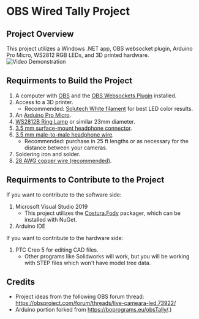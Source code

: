 OBS Wired Tally Project
==================================================

Project Overview
----------------------------
This project utilizes a Windows .NET app, OBS websocket plugin, Arduino Pro Micro, WS2812 RGB LEDs, and 3D printed hardware.
![Video Demonstration](https://photos.app.goo.gl/BGXYbXnqVwfapmd9A)

Requirments to Build the Project
----------------------------
1. A computer with [OBS](https://obsproject.com/download) and the [OBS Websockets Plugin](https://obsproject.com/forum/resources/obs-websocket-remote-control-obs-studio-from-websockets.466/) installed.
2. Access to a 3D printer.
	- Recommended: [Solutech White filament](https://www.amazon.com/gp/product/B01B5KFRHO/ref=ppx_yo_dt_b_search_asin_title?ie=UTF8&psc=1) for best LED color results.
3. An [Arduino Pro Micro](https://www.amazon.com/OSOYOO-ATmega32U4-arduino-Leonardo-ATmega328/dp/B012FOV17O?th=1).
4. [WS2812B Ring Lamp](https://www.amazon.com/gp/product/B0105VMT4S/ref=ppx_yo_dt_b_search_asin_title?ie=UTF8&psc=1) or similar 23mm diameter.
5. [3.5 mm surface-mount headphone connector](https://www.amazon.com/dp/B0833WYLWQ/ref=dp_cerb_1).
6. [3.5 mm male-to-male headphone wire](https://www.amazon.com/gp/product/B004JWIPKM/ref=ppx_yo_dt_b_asin_title_o00_s01?ie=UTF8&psc=1). 
	- Recommended: purchase in 25 ft lengths or as necessary for the distance between your cameras.
7. Soldering iron and solder.
8. [28 AWG copper wire (recommended)](https://www.amazon.com/Electrical-different-Insulated-Temperature-Resistance/dp/B07G2HFCS1/ref=sr_1_5?dchild=1&keywords=28+gauge+wire&qid=1598292006&sr=8-5).

Requirments to Contribute to the Project
----------------------------
If you want to contribute to the software side:
1. Microsoft Visual Studio 2019
	- This project utilizes the [Costura.Fody](https://www.nuget.org/packages/Costura.Fody/) packager, which can be installed with NuGet.
2. Arduino IDE

If you want to contribute to the hardware side:
1. PTC Creo 5 for editing CAD files.
	- Other programs like Solidworks will work, but you will be working with STEP files which won't have model tree data.

Credits
-----------------------------
- Project ideas from the following OBS forum thread: https://obsproject.com/forum/threads/live-cameara-led.73922/
- Arduino portion forked from https://boprograms.eu/obsTally/.)